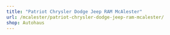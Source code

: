 ```yaml
---
title: "Patriot Chrysler Dodge Jeep RAM McAlester"
url: /mcalester/patriot-chrysler-dodge-jeep-ram-mcalester/
shop: Autohaus
---
```

